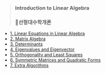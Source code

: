 > ### Introduction to Linear Algebra 
> ### 📌선형대수학개론

* [1. Linear Equations in Linear Algebra](https://github.com/kkyuhun94/TIL/blob/master/LinearAlgebra/1.LinearEquations_in_LinearAlgebra.md)
* [2. Matrix Algebra](https://github.com/kkyuhun94/TIL/blob/master/LinearAlgebra/chapter2.ipynb)
* [3. Determinants](https://github.com/kkyuhun94/TIL/blob/master/LinearAlgebra/chapter3.ipynb)
* [4. Eigenvalues and Eigenvector](https://github.com/kkyuhun94/TIL/blob/master/LinearAlgebra/chapter4.ipynb)
* [5. Orthogonality and Least Squares](https://github.com/kkyuhun94/TIL/blob/master/LinearAlgebra/chapter5.ipynb)
* [6. Symmetric Matrices and Quadratic Forms](https://github.com/kkyuhun94/TIL/blob/master/LinearAlgebra/chapter6.ipynb)
* [7. Extra Algorithms](https://github.com/kkyuhun94/TIL/blob/master/LinearAlgebra/chapter7.ipynb) 
